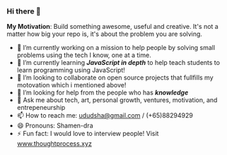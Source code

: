 ### Hi there 👋

**My Motivation**: Build something awesome, useful and creative. It's not a matter how big your repo is, it's about the problem you are solving.

- 🔭 I’m currently working on a mission to help people by solving small problems using the tech I know, one at a time.
- 🌱 I’m currently learning ***JavaScript in depth*** to help teach students to learn programming using JavaScript!
- 👯 I’m looking to collaborate on open source projects that fullfills my motovation which i mentioned above!
- 🤔 I’m looking for help from the people who has ***knowledge***
- 💬 Ask me about tech, art, personal growth, ventures, motivation, and entrepeneurship
- 📫 How to reach me: ududsha@gmail.com / (+65)88294929
- 😄 Pronouns: Shamen-dra
- ⚡ Fun fact: I would love to interview people! Visit www.thoughtprocess.xyz

<!--
**ududsha/ududsha** is a ✨ _special_ ✨ repository because its `README.md` (this file) appears on your GitHub profile.

Here are some ideas to get you started:

- 🔭 I’m currently working on ...
- 🌱 I’m currently learning ...
- 👯 I’m looking to collaborate on ...
- 🤔 I’m looking for help with ...
- 💬 Ask me about ...
- 📫 How to reach me: ...
- 😄 Pronouns: ...
- ⚡ Fun fact: ...
-->
